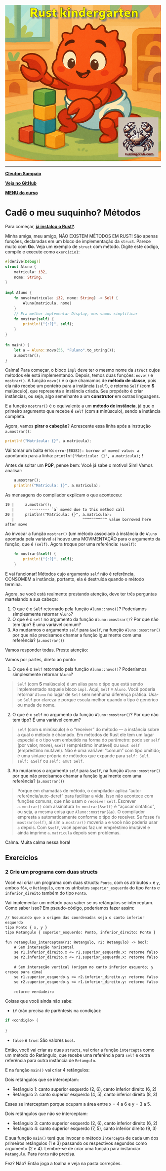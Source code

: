 <img src="../../logo.png" heigth=300>

---

[**Cleuton Sampaio**](https://linkedin.com/in/cleutonsampaio)

[**Veja no GitHub**](https://https://github.com/cleuton/rustingcrab/tree/main/rustkindergarten)

[**MENU do curso**](../../README.md)

# Cadê o meu suquinho? Métodos

Para começar, [**já instalou o Rust?**](https://www.mycompiler.io/pt/new/rust).

Minha amiga, meu amigo, NÃO EXISTEM MÉTODOS EM RUST! São apenas funções, declaradas em um bloco de implementação da `struct`. Parece muito com **Go**. Veja um exemplo de `struct` com método. Digite este código, compile e execute como `exercicio1`: 

```rust
#[derive(Debug)]
struct Aluno {
    matricula: i32,
    nome: String,
}

impl Aluno {
    fn novo(matricula: i32, nome: String) -> Self {
        Aluno{matricula, nome}
    }
    // Era melhor implementar Display, mas vamos simplificar
    fn mostrar(self) {
        println!("{:?}", self);
    }
}

fn main() {
    let a = Aluno::novo(55, "Fulano".to_string());
    a.mostrar();
}
```

Calma! Para começar, o bloco `impl` deve ter o mesmo nome da `struct` cujos métodos ele está implementando. Depois, temos duas funções: `novo()` e `mostrar()`. A função `novo()` é o que chamamos de **método de classe**, pois ela não recebe um ponteiro para a instância (`self`), e retorna `Self` (com **S** maiúsculo), que representa a instância criada. Seu propósito é criar instâncias, ou seja, algo semelhante a um **construtor** em outras linguagens. 

E a função `mostrar()` é o equivalente a um **método de instância**, já que o primeiro argumento que recebe é `self` (com **s** minúsculo), sendo a instância completa. 

Agora, vamos **pirar o cabeção**? Acrescente essa linha após a instrução `a.mostrar()`: 

```rust
println!("Matrícula: {}", a.matricula);
```

Vai tomar um baita erro: `error[E0382]: borrow of moved value: a` apontando para a linha: `println!("Matrícula: {}", a.matricula);` !

Antes de soltar um **PQP**, pense bem: Você já sabe o motivo! Sim! Vamos analisar: 

```rust
    a.mostrar();
    println!("Matrícula: {}", a.matricula);
```

As mensagens do compilador explicam o que aconteceu: 

```shell
19 |     a.mostrar();
   |       --------- `a` moved due to this method call
20 |     println!("Matrícula: {}", a.matricula);
   |                               ^^^^^^^^^^^ value borrowed here after move
```

Ao invocar a função `mostrar()` (um método associado à instância de `Aluno` apontada pela variável `a`) houve uma MOVIMENTAÇÃO para o argumento da função, que é `(self)`. Agora troque por uma referência: `(&self)`: 

```rust
    fn mostrar(&self) {
        println!("{:?}", self);
    }
```

E vai funcionar! Métodos cujo argumento `self` não é referência, CONSOMEM a instância, portanto, ela é destruída quando o método termina. 

Agora, se você está realmente prestando atenção, deve ter três perguntas martelando a sua cabeça:

1) O que é o `Self` retornado pela função `Aluno::novo()`? Poderíamos simplesmente retornar `Aluno`?
2) O que é o `self` no argumento da função `Aluno::mostrar()`? Por que não tem tipo? É uma variável comum? 
3) Ao mudarmos o argumento `self` para `&self`, na função `Aluno::mostrar()` por que não precisamos chamar a função igualmente com uma referência? (`a.mostrar()`)

Vamos responder todas. Preste atenção: 

Vamos por partes, direto ao ponto:

1. O que é o `Self` retornado pela função `Aluno::novo()`? Poderíamos simplesmente retornar `Aluno`? 

> `Self` (com **S** maiúsculo) é um alias para o tipo que está sendo implementado naquele bloco `impl`. Aqui, `Self` ≡ `Aluno`. Você poderia retornar `Aluno` no lugar de `Self` sem nenhuma diferença prática. Usa-se `Self` por clareza e porque escala melhor quando o tipo é genérico ou muda de nome.

2. O que é o `self` no argumento da função `Aluno::mostrar()`? Por que não tem tipo? É uma variável comum? 

> `self` (com **s** minúsculo) é o “receiver” do método — a instância sobre a qual o método é chamado. Em métodos de Rust ele tem um lugar especial e o tipo vem embutido na forma do parâmetro: pode ser `self` (por valor, move), `&self` (empréstimo imutável) ou `&mut self` (empréstimo mutável). Não é uma variável “comum” com tipo omitido; é uma sintaxe própria de métodos que expande para `self: Self`, `self: &Self` ou `self: &mut Self`.

3. Ao mudarmos o argumento `self` para `&self`, na função `Aluno::mostrar()` por que não precisamos chamar a função igualmente com uma referência? (`a.mostrar()`)

> Porque em chamadas de método, o compilador aplica “auto-referência/auto-deref” para facilitar a vida. Isso não acontece com funções comuns, que não usam o `receiver` `self`. Escrever `a.mostrar()` com assinatura `fn mostrar(&self)` é "açucar sintático", ou seja, a mesma coisa que `Aluno::mostrar(&a)`. O compilador empresta `a` automaticamente conforme o tipo do receiver. Se fosse `fn mostrar(self)`, aí sim `a.mostrar()` moveria `a` e você não poderia usar `a` depois. Com `&self`, você apenas faz um empréstimo imutável e ainda imprime `a.matricula` depois sem problemas.

Calma. Muita calma nessa hora!


## Exercícios

### 2 Crie um programa com duas structs

Você vai criar um programa com duas structs: `Ponto`, com os atributos `x` e `y`, ambos `f64`, e `Retângulo`, com os atributos `superior_esquerdo` do tipo `Ponto` e `inferior_direito` também do tipo `Ponto`. 

Vai implementar um método para saber se os retângulos se interceptam. Como saber isso? Em pseudo-código, poderíamos fazer assim: 

```text
// Assumindo que a origem das coordenadas seja o canto inferior esquerdo
tipo Ponto { x, y }
tipo Retangulo { superior_esquerdo: Ponto, inferior_direito: Ponto }

fun retangulos_interceptam(r1: Retangulo, r2: Retangulo) -> bool:
    # Sem interseção horizontal
    se r1.inferior_direito.x <= r2.superior_esquerdo.x: retorne falso
    se r2.inferior_direito.x <= r1.superior_esquerdo.x: retorne falso

    # Sem interseção vertical (origem no canto inferior esquerdo; y cresce para cima)
    se r1.superior_esquerdo.y <= r2.inferior_direito.y: retorne falso
    se r2.superior_esquerdo.y <= r1.inferior_direito.y: retorne falso

    retorne verdadeiro
```

Coisas que você ainda não sabe: 

- `if` (não precisa de parêntesis na condição):

```rust
if <condição> {

}
```

- `false` e `true`: São valores `bool`. 

Então, você vai criar as duas `structs`, vai criar a função `intercepta` como um método do Retângulo, que recebe uma referência para `self` e outra referência para outra instância de `Retangulo`. 

E na função `main()` vai criar 4 retângulos: 

Dois retângulos que se interceptam:

- Retângulo 1: canto superior esquerdo (2, 6), canto inferior direito (6, 2)
- Retângulo 2: canto superior esquerdo (4, 5), canto inferior direito (8, 3)

Esses se interceptam porque ocupam a área entre x = 4 a 6 e y = 3 a 5.

Dois retângulos que não se interceptam:

- Retângulo 3: canto superior esquerdo (2, 6), canto inferior direito (6, 2)
- Retângulo 4: canto superior esquerdo (7, 5), canto inferior direito (9, 3)

E sua função `main()` terá que invocar o método `intercepta` de cada um dos primeiros retângulos (1 e 3) passando os respectivos segundos como argumento (2 e 4). Lembre-se de criar uma função para instanciar `Retangulo`. Para `Ponto` não precisa.

Fez? Não? Então joga a toalha e veja na pasta correções. 